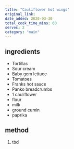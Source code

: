 ```yaml
---
title: "Cauliflower hot wings"
original_link:
date_added: 2020-03-30
total_cook_time_mins: 60
serves: 2
category: "main"
---
```


## ingredients

- Tortillas
- Sour cream
- Baby gem lettuce
- Tomatoes
- Franks hot sauce
- Panko breadcrumbs
- 1 cauliflower
- flour
- milk
- ground cumin
- paprika

## method

1. tbd
